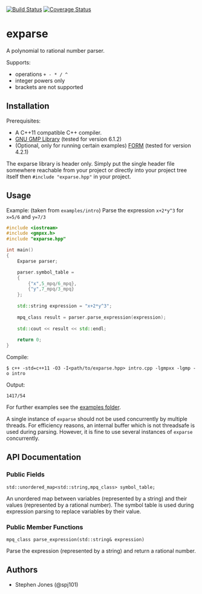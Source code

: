 [![Build Status](https://travis-ci.org/spj101/exparse.svg?branch=master)](https://travis-ci.org/spj101/exparse)
[![Coverage Status](https://coveralls.io/repos/github/spj101/exparse/badge.svg?branch=master)](https://coveralls.io/github/spj101/exparse?branch=master)

# exparse

A polynomial to rational number parser.  

Supports:
* operations `+ - * / ^`  
* integer powers only
* brackets are not supported

## Installation

Prerequisites:
* A C++11 compatible C++ compiler.
* [GNU GMP Library](https://gmplib.org/) (tested for version 6.1.2)
* (Optional, only for running certain examples) [FORM](https://github.com/vermaseren/form) (tested for version 4.2.1)

The exparse library is header only. Simply put the single header file somewhere reachable from your project or directly into your project tree itself then `#include "exparse.hpp"` in your project.

## Usage

Example: (taken from `examples/intro`) Parse the expression `x+2*y^3` for `x=5/6` and `y=7/3`

```cpp
#include <iostream>
#include <gmpxx.h>
#include "exparse.hpp"

int main()
{
    Exparse parser;

    parser.symbol_table =
    {
        {"x",5_mpq/6_mpq},
        {"y",7_mpq/3_mpq}
    };
    
    std::string expression = "x+2*y^3";
    
    mpq_class result = parser.parse_expression(expression);
    
    std::cout << result << std::endl;
    
    return 0;
}
```

Compile:
```shell
$ c++ -std=c++11 -O3 -I<path/to/exparse.hpp> intro.cpp -lgmpxx -lgmp -o intro
```

Output:
```shell
1417/54
```

For further examples see the [examples folder](examples).

A single instance of `exparse` should not be used concurrently by multiple threads. For efficiency reasons, an internal buffer which is not threadsafe is used during parsing. However, it is fine to use several instances of `exparse` concurrently.

## API Documentation

### Public Fields

`std::unordered_map<std::string,mpq_class> symbol_table;`

An unordered map between variables (represented by a string) and their values (represented by a rational number). The symbol table is used during expression parsing to replace variables by their value.

### Public Member Functions

`mpq_class parse_expression(std::string& expression)`

Parse the expression (represented by a string) and return a rational number.

## Authors

* Stephen Jones (@spj101)

